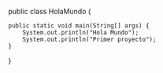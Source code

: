 public class HolaMundo {

	public static void main(String[] args) {		
		System.out.println("Hola Mundo");
		System.out.println("Primer proyecto");
	}


}